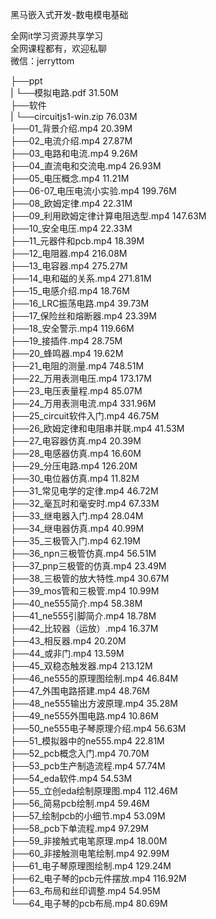 黑马嵌入式开发-数电模电基础

全网it学习资源共享学习<br>全网课程都有，欢迎私聊<br>微信：jerryttom<br>

├──ppt<br> | └──模拟电路.pdf 31.50M<br> ├──软件<br> | └──circuitjs1-win.zip 76.03M<br> ├──01_背景介绍.mp4 20.39M<br> ├──02_电流介绍.mp4 27.87M<br> ├──03_电路和电流.mp4 9.26M<br> ├──04_直流电和交流电.mp4 26.93M<br> ├──05_电压概念.mp4 11.21M<br> ├──06-07_电压电流小实验.mp4 199.76M<br> ├──08_欧姆定律.mp4 22.31M<br> ├──09_利用欧姆定律计算电阻选型.mp4 147.63M<br> ├──10_安全电压.mp4 22.33M<br> ├──11_元器件和pcb.mp4 18.39M<br> ├──12_电阻器.mp4 216.08M<br> ├──13_电容器.mp4 275.27M<br> ├──14_电和磁的关系.mp4 271.81M<br> ├──15_电感介绍.mp4 18.76M<br> ├──16_LRC振荡电路.mp4 39.73M<br> ├──17_保险丝和熔断器.mp4 23.39M<br> ├──18_安全警示.mp4 119.66M<br> ├──19_接插件.mp4 28.75M<br> ├──20_蜂鸣器.mp4 19.62M<br> ├──21_电阻的测量.mp4 748.51M<br> ├──22_万用表测电压.mp4 173.17M<br> ├──23_电压表量程.mp4 85.07M<br> ├──24_万用表测电流.mp4 331.96M<br> ├──25_circuit软件入门.mp4 46.75M<br> ├──26_欧姆定律和电阻串并联.mp4 41.53M<br> ├──27_电容器仿真.mp4 20.39M<br> ├──28_电感器仿真.mp4 16.60M<br> ├──29_分压电路.mp4 126.20M<br> ├──30_电位器仿真.mp4 11.82M<br> ├──31_常见电学的定律.mp4 46.72M<br> ├──32_毫瓦时和毫安时.mp4 67.33M<br> ├──33_继电器入门.mp4 28.04M<br> ├──34_继电器仿真.mp4 40.99M<br> ├──35_三极管入门.mp4 62.19M<br> ├──36_npn三极管仿真.mp4 56.51M<br> ├──37_pnp三极管的仿真.mp4 23.49M<br> ├──38_三极管的放大特性.mp4 30.67M<br> ├──39_mos管和三极管.mp4 10.99M<br> ├──40_ne555简介.mp4 58.38M<br> ├──41_ne555引脚简介.mp4 18.78M<br> ├──42_比较器（运放）.mp4 16.37M<br> ├──43_相反器.mp4 20.20M<br> ├──44_或非门.mp4 13.59M<br> ├──45_双稳态触发器.mp4 213.12M<br> ├──46_ne555的原理图绘制.mp4 46.84M<br> ├──47_外围电路搭建.mp4 48.76M<br> ├──48_ne555输出方波原理.mp4 35.28M<br> ├──49_ne555外围电路.mp4 10.86M<br> ├──50_ne555电子琴原理介绍.mp4 56.63M<br> ├──51_模拟器中的ne555.mp4 22.81M<br> ├──52_pcb概念入门.mp4 70.70M<br> ├──53_pcb生产制造流程.mp4 57.74M<br> ├──54_eda软件.mp4 54.53M<br> ├──55_立创eda绘制原理图.mp4 112.46M<br> ├──56_简易pcb绘制.mp4 59.46M<br> ├──57_绘制pcb的小细节.mp4 53.09M<br> ├──58_pcb下单流程.mp4 97.29M<br> ├──59_非接触式电笔原理.mp4 18.00M<br> ├──60_非接触测电笔绘制.mp4 92.99M<br> ├──61_电子琴原理图绘制.mp4 129.24M<br> ├──62_电子琴的pcb元件摆放.mp4 116.92M<br> ├──63_布局和丝印调整.mp4 54.95M<br> └──64_电子琴的pcb布局.mp4 80.69M
